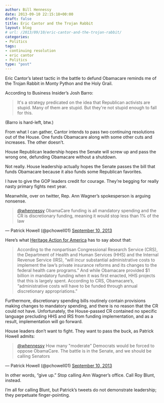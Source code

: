 ```yaml
---
author: Bill Hennessy
date: 2013-09-10 22:15:18+00:00
draft: false
title: Eric Cantor and the Trojan Rabbit
layout: blog
# url: /2013/09/10/eric-cantor-and-the-trojan-rabbit/
categories:
- Politics
tags:
- continuing resolution
- eric cantor
- Politics
type: "post"
---
```


Eric Cantor’s latest tactic in the battle to defund Obamacare reminds me of the Trojan Rabbit in Monty Python and the Holy Grail.





According to Business Insider’s Josh Barro:


> It's a strategy predicated on the idea that Republican activists are stupid. Many of them are stupid. But they're not stupid enough to fall for this.


(Barro is hard-left, btw.)

From what I can gather, Cantor intends to pass two continuing resolutions out of the House. One funds Obamacare along with some other cuts and increases. The other doesn’t.

House Republican leadership hopes the Senate will screw up and pass the wrong one, defunding Obamacare without a shutdown.

Not really. House leadership actually hopes the Senate passes the bill that funds Obamacare because it also funds some Republican favorites.

I have to give the GOP leaders credit for courage. They’re begging for really nasty primary fights next year.

Meanwhile, over on twitter, Rep. Ann Wagner’s spokesperson is arguing nonsense.


> [@whennessy](https://twitter.com/whennessy) ObamaCare funding is all mandatory spending and the CR is discretionary funding, meaning it would stop less than 1% of the law

— Patrick Howell (@pchowell01) [September 10, 2013](https://twitter.com/pchowell01/statuses/377506993084588035)


Here’s what [Heritage Action for America](https://heritageaction.com/) has to say about that:


> According to the nonpartisan Congressional Research Service (CRS), the Department of Health and Human Services (HHS) and the Internal Revenue Service (IRS), “will incur substantial administrative costs to implement the law’s private insurance reforms and its changes to the federal health care programs.” And while Obamacare provided $1 billion in mandatory funding when it was first enacted, HHS projects that this is largely spent. According to CRS, Obamacare’s, “administrative costs will have to be funded through annual discretionary appropriations.”

Furthermore, discretionary spending bills routinely contain provisions making changes to mandatory spending, and there is no reason that the CR could not have. Unfortunately, the House-passed CR contained no specific language precluding HHS and IRS from funding implementation, and as a result, implementation will go forward.


House leaders don’t want to fight. They want to pass the buck, as Patrick Howell admits:


> [@whennessy](https://twitter.com/whennessy) How many "moderate" Democrats would be forced to oppose ObamaCare. The battle is in the Senate, and we should be calling Senators

— Patrick Howell (@pchowell01) [September 10, 2013](https://twitter.com/pchowell01/statuses/377535395862310912)


In other words, “give up.” Stop calling Ann Wagner’s office. Call Roy Blunt, instead.

I’m all for calling Blunt, but Patrick’s tweets do not demonstrate leadership; they perpetuate finger-pointing.
